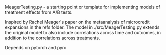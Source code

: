 MeagerTesting.py - a starting point or template for implementing models of treatment effects from A/B tests.


Inspired by Rachel Meager's paper on the metaanalysis of microcredit expansions in the refs folder. 
The model in ./src/MeagerTesting.py extends the original model to also include correlations across time and outcomes, in addition to the correlations across treatments.

Depends on pytorch and pyro


